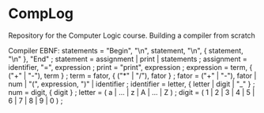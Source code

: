# CompLog
Repository for the Computer Logic course. Building a compiler from scratch


Compiler EBNF:
statements = "Begin", "\n", statement, "\n", { statement, "\n" }, "End" ;
statement = assignment | print | statements ;
assignment = identifier, "=", expression ;
print = "print", expression ;
expression = term, { ("+" | "-"), term } ;
term = fator, { ("*" | "/"), fator } ;
fator = ("+" | "-"), fator | num | "(", expression, ")" | identifier ;
identifier = letter, { letter | digit | "_" } ;
num = digit, { digit } ;
letter = ( a | ... | z | A | ... | Z ) ;
digit = ( 1 | 2 | 3 | 4 | 5 | 6 | 7 | 8 | 9 | 0 ) ;
